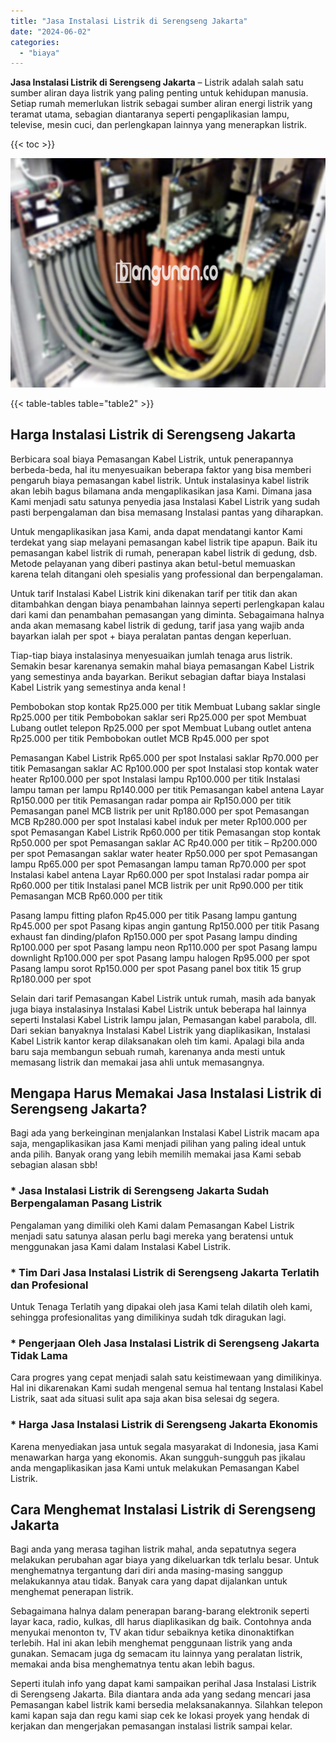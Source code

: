 ```yaml
---
title: "Jasa Instalasi Listrik di Serengseng Jakarta"
date: "2024-06-02"
categories: 
  - "biaya"
---
```


**Jasa Instalasi Listrik di Serengseng Jakarta** – Listrik adalah salah satu sumber aliran daya listrik yang paling penting untuk kehidupan manusia. Setiap rumah memerlukan listrik sebagai sumber aliran energi listrik yang teramat utama, sebagian diantaranya seperti pengaplikasian lampu, televise, mesin cuci, dan perlengkapan lainnya yang menerapkan listrik.

{{< toc >}}

![Jasa Instalasi Listrik di Serengseng Jakarta](/images/instalasi-listrik-murah21.png)

{{< table-tables table="table2" >}}

## Harga Instalasi Listrik di Serengseng Jakarta

Berbicara soal biaya Pemasangan Kabel Listrik, untuk penerapannya berbeda-beda, hal itu menyesuaikan beberapa faktor yang bisa memberi pengaruh biaya pemasangan kabel listrik. Untuk instalasinya kabel listrik akan lebih bagus bilamana anda mengaplikasikan jasa Kami. Dimana jasa Kami menjadi satu satunya penyedia jasa Instalasi Kabel Listrik yang sudah pasti berpengalaman dan bisa memasang Instalasi pantas yang diharapkan.

Untuk mengaplikasikan jasa Kami, anda dapat mendatangi kantor Kami terdekat yang siap melayani pemasangan kabel listrik tipe apapun. Baik itu pemasangan kabel listrik di rumah, penerapan kabel listrik di gedung, dsb. Metode pelayanan yang diberi pastinya akan betul-betul memuaskan karena telah ditangani oleh spesialis yang professional dan berpengalaman.

Untuk tarif Instalasi Kabel Listrik kini dikenakan tarif per titik dan akan ditambahkan dengan biaya penambahan lainnya seperti perlengkapan kalau dari kami dan penambahan pemasangan yang diminta. Sebagaimana halnya anda akan memasang kabel listrik di gedung, tarif jasa yang wajib anda bayarkan ialah per spot + biaya peralatan pantas dengan keperluan.

Tiap-tiap biaya instalasinya menyesuaikan jumlah tenaga arus listrik. Semakin besar karenanya semakin mahal biaya pemasangan Kabel Listrik yang semestinya anda bayarkan. Berikut sebagian daftar biaya Instalasi Kabel Listrik yang semestinya anda kenal !

Pembobokan stop kontak Rp25.000 per titik Membuat Lubang saklar single Rp25.000 per titik Pembobokan saklar seri Rp25.000 per spot Membuat Lubang outlet telepon Rp25.000 per spot Membuat Lubang outlet antena Rp25.000 per titik Pembobokan outlet MCB Rp45.000 per spot

Pemasangan Kabel Listrik Rp65.000 per spot Instalasi saklar Rp70.000 per titik Pemasangan saklar AC Rp100.000 per spot Instalasi stop kontak water heater Rp100.000 per spot Instalasi lampu Rp100.000 per titik Instalasi lampu taman per lampu Rp140.000 per titik Pemasangan kabel antena Layar Rp150.000 per titik Pemasangan radar pompa air Rp150.000 per titik Pemasangan panel MCB listrik per unit Rp180.000 per spot Pemasangan MCB Rp280.000 per spot Instalasi kabel induk per meter Rp100.000 per spot Pemasangan Kabel Listrik Rp60.000 per titik Pemasangan stop kontak Rp50.000 per spot Pemasangan saklar AC Rp40.000 per titik – Rp200.000 per spot Pemasangan saklar water heater Rp50.000 per spot Pemasangan lampu Rp65.000 per spot Pemasangan lampu taman Rp70.000 per spot Instalasi kabel antena Layar Rp60.000 per spot Instalasi radar pompa air Rp60.000 per titik Instalasi panel MCB listrik per unit Rp90.000 per titik Pemasangan MCB Rp60.000 per titik

Pasang lampu fitting plafon Rp45.000 per titik Pasang lampu gantung Rp45.000 per spot Pasang kipas angin gantung Rp150.000 per titik Pasang exhaust fan dinding/plafon Rp150.000 per spot Pasang lampu dinding Rp100.000 per spot Pasang lampu neon Rp110.000 per spot Pasang lampu downlight Rp100.000 per spot Pasang lampu halogen Rp95.000 per spot Pasang lampu sorot Rp150.000 per spot Pasang panel box titik 15 grup Rp180.000 per spot

Selain dari tarif Pemasangan Kabel Listrik untuk rumah, masih ada banyak juga biaya instalasinya Instalasi Kabel Listrik untuk beberapa hal lainnya seperti Instalasi Kabel Listrik lampu jalan, Pemasangan kabel parabola, dll. Dari sekian banyaknya Instalasi Kabel Listrik yang diaplikasikan, Instalasi Kabel Listrik kantor kerap dilaksanakan oleh tim kami. Apalagi bila anda baru saja membangun sebuah rumah, karenanya anda mesti untuk memasang listrik dan memakai jasa ahli untuk memasangnya.

## Mengapa Harus Memakai Jasa Instalasi Listrik di Serengseng Jakarta?

Bagi ada yang berkeinginan menjalankan Instalasi Kabel Listrik macam apa saja, mengaplikasikan jasa Kami menjadi pilihan yang paling ideal untuk anda pilih. Banyak orang yang lebih memilih memakai jasa Kami sebab sebagian alasan sbb!

### \* Jasa Instalasi Listrik di Serengseng Jakarta Sudah Berpengalaman Pasang Listrik

Pengalaman yang dimiliki oleh Kami dalam Pemasangan Kabel Listrik menjadi satu satunya alasan perlu bagi mereka yang beratensi untuk menggunakan jasa Kami dalam Instalasi Kabel Listrik.

### \* Tim Dari Jasa Instalasi Listrik di Serengseng Jakarta Terlatih dan Profesional

Untuk Tenaga Terlatih yang dipakai oleh jasa Kami telah dilatih oleh kami, sehingga profesionalitas yang dimilikinya sudah tdk diragukan lagi.

### \* Pengerjaan Oleh Jasa Instalasi Listrik di Serengseng Jakarta Tidak Lama

Cara progres yang cepat menjadi salah satu keistimewaan yang dimilikinya. Hal ini dikarenakan Kami sudah mengenal semua hal tentang Instalasi Kabel Listrik, saat ada situasi sulit apa saja akan bisa selesai dg segera.

### \* Harga Jasa Instalasi Listrik di Serengseng Jakarta Ekonomis

Karena menyediakan jasa untuk segala masyarakat di Indonesia, jasa Kami menawarkan harga yang ekonomis. Akan sungguh-sungguh pas jikalau anda mengaplikasikan jasa Kami untuk melakukan Pemasangan Kabel Listrik.

## Cara Menghemat Instalasi Listrik di Serengseng Jakarta


Bagi anda yang merasa tagihan listrik mahal, anda sepatutnya segera melakukan perubahan agar biaya yang dikeluarkan tdk terlalu besar. Untuk menghematnya tergantung dari diri anda masing-masing sanggup melakukannya atau tidak. Banyak cara yang dapat dijalankan untuk menghemat penerapan listrik.

Sebagaimana halnya dalam penerapan barang-barang elektronik seperti layar kaca, radio, kulkas, dll harus diaplikasikan dg baik. Contohnya anda menyukai menonton tv, TV akan tidur sebaiknya ketika dinonaktifkan terlebih. Hal ini akan lebih menghemat penggunaan listrik yang anda gunakan. Semacam juga dg semacam itu lainnya yang peralatan listrik, memakai anda bisa menghematnya tentu akan lebih bagus.

Seperti itulah info yang dapat kami sampaikan perihal Jasa Instalasi Listrik di Serengseng Jakarta. Bila diantara anda ada yang sedang mencari jasa Pemasangan kabel listrik kami bersedia melaksanakannya. Silahkan telepon kami kapan saja dan regu kami siap cek ke lokasi proyek yang hendak di kerjakan dan mengerjakan pemasangan instalasi listrik sampai kelar.
